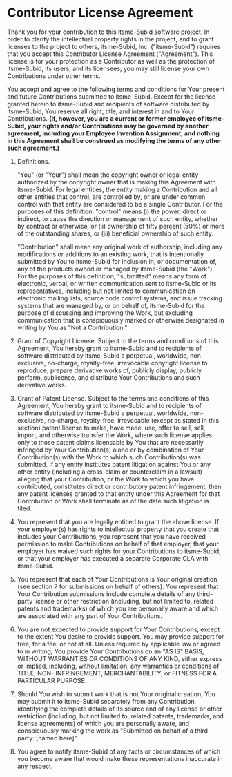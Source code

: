 # Contributor License Agreement

Thank you for your contribution to this itsme-Subid software project. In order to
clarify the intellectual property rights in the project, and to grant licenses
to the project to others, itsme-Subid, Inc. ("itsme-Subid") requires that you accept
this Contributor License Agreement ("Agreement"). This license is for your
protection as a Contributor as well as the protection of itsme-Subid, its users, and
its licensees; you may still license your own Contributions under other terms.

You accept and agree to the following terms and conditions for Your present and
future Contributions submitted to itsme-Subid. Except for the license granted herein
to itsme-Subid and recipients of software distributed by itsme-Subid, You reserve all
right, title, and interest in and to Your Contributions. **(If, however, you are
a current or former employee of itsme-Subid, your rights and/or Contributions may be
governed by another agreement, including your Employee Invention Assignment, and
nothing in this Agreement shall be construed as modifying the terms of any other
such agreement.)**

1. Definitions.

   "You" (or "Your") shall mean the copyright owner or legal entity authorized
   by the copyright owner that is making this Agreement with itsme-Subid. For legal
   entities, the entity making a Contribution and all other entities that
   control, are controlled by, or are under common control with that entity are
   considered to be a single Contributor. For the purposes of this definition,
   "control" means (i) the power, direct or indirect, to cause the direction or
   management of such entity, whether by contract or otherwise, or (ii)
   ownership of fifty percent (50%) or more of the outstanding shares, or (iii)
   beneficial ownership of such entity.

   "Contribution" shall mean any original work of authorship, including any
   modifications or additions to an existing work, that is intentionally
   submitted by You to itsme-Subid for inclusion in, or documentation of, any of the
   products owned or managed by itsme-Subid (the "Work"). For the purposes of this
   definition, "submitted" means any form of electronic, verbal, or written
   communication sent to itsme-Subid or its representatives, including but not
   limited to communication on electronic mailing lists, source code control
   systems, and issue tracking systems that are managed by, or on behalf of,
   itsme-Subid for the purpose of discussing and improving the Work, but excluding
   communication that is conspicuously marked or otherwise designated in writing
   by You as "Not a Contribution."

2. Grant of Copyright License.  Subject to the terms and conditions of this
   Agreement, You hereby grant to itsme-Subid and to recipients of software
   distributed by itsme-Subid a perpetual, worldwide, non-exclusive, no-charge,
   royalty-free, irrevocable copyright license to reproduce, prepare derivative
   works of, publicly display, publicly perform, sublicense, and distribute Your
   Contributions and such derivative works.

3. Grant of Patent License. Subject to the terms and conditions of this
   Agreement, You hereby grant to itsme-Subid and to recipients of software
   distributed by itsme-Subid a perpetual, worldwide, non-exclusive, no-charge,
   royalty-free, irrevocable (except as stated in this section) patent license
   to make, have made, use, offer to sell, sell, import, and otherwise transfer
   the Work, where such license applies only to those patent claims licensable
   by You that are necessarily infringed by Your Contribution(s) alone or by
   combination of Your Contribution(s) with the Work to which such
   Contribution(s) was submitted. If any entity institutes patent litigation
   against You or any other entity (including a cross-claim or counterclaim in a
   lawsuit) alleging that your Contribution, or the Work to which you have
   contributed, constitutes direct or contributory patent infringement, then any
   patent licenses granted to that entity under this Agreement for that
   Contribution or Work shall terminate as of the date such litigation is filed.

4. You represent that you are legally entitled to grant the above license. If
   your employer(s) has rights to intellectual property that you create that
   includes your Contributions, you represent that you have received permission
   to make Contributions on behalf of that employer, that your employer has
   waived such rights for your Contributions to itsme-Subid, or that your employer
   has executed a separate Corporate CLA with itsme-Subid.

5. You represent that each of Your Contributions is Your original creation (see
   section 7 for submissions on behalf of others). You represent that Your
   Contribution submissions include complete details of any third-party license
   or other restriction (including, but not limited to, related patents and
   trademarks) of which you are personally aware and which are associated with
   any part of Your Contributions.

6. You are not expected to provide support for Your Contributions, except to the
   extent You desire to provide support. You may provide support for free, for a
   fee, or not at all. Unless required by applicable law or agreed to in
   writing, You provide Your Contributions on an "AS IS" BASIS, WITHOUT
   WARRANTIES OR CONDITIONS OF ANY KIND, either express or implied, including,
   without limitation, any warranties or conditions of TITLE, NON- INFRINGEMENT,
   MERCHANTABILITY, or FITNESS FOR A PARTICULAR PURPOSE.

7. Should You wish to submit work that is not Your original creation, You may
   submit it to itsme-Subid separately from any Contribution, identifying the
   complete details of its source and of any license or other restriction
   (including, but not limited to, related patents, trademarks, and license
   agreements) of which you are personally aware, and conspicuously marking the
   work as "Submitted on behalf of a third-party: [named here]".

8. You agree to notify itsme-Subid of any facts or circumstances of which you become
   aware that would make these representations inaccurate in any respect.
